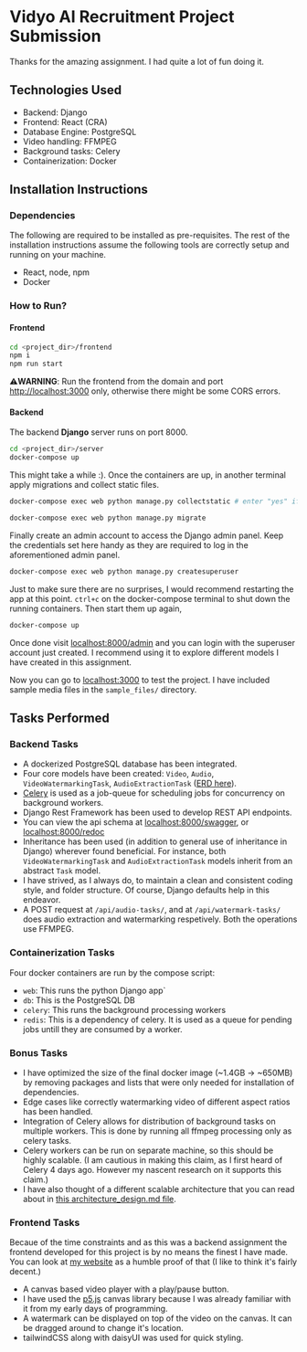 # Vidyo AI Recruitment Project Submission

Thanks for the amazing assignment. I had quite a lot of fun doing it.

## Technologies Used

- Backend: Django
- Frontend: React (CRA)
- Database Engine: PostgreSQL
- Video handling: FFMPEG
- Background tasks: Celery
- Containerization: Docker

## Installation Instructions

### Dependencies

The following are required to be installed as pre-requisites. The rest of the installation instructions assume the following tools are correctly setup and running on your machine.

- React, node, npm
- Docker

### How to Run?

#### Frontend

```sh
cd <project_dir>/frontend
npm i
npm run start
```

⚠️**WARNING**: Run the frontend from the domain and port [http://localhost:3000](http://localhost:3000) only, otherwise there might be some CORS errors.

#### Backend

The backend **Django** server runs on port 8000.

```sh
cd <project_dir>/server
docker-compose up
```

This might take a while :). Once the containers are up, in another terminal apply migrations and collect static files.

```sh
docker-compose exec web python manage.py collectstatic # enter "yes" if prompted to overwrite existing files

docker-compose exec web python manage.py migrate
```

Finally create an admin account to access the Django admin panel. Keep the credentials set here handy as they are required to log in the aforementioned admin panel.

```sh
docker-compose exec web python manage.py createsuperuser
```

Just to make sure there are no surprises, I would recommend restarting the app at this point. `ctrl+c` on the docker-compose terminal to shut down the running containers. Then start them up again,

```sh
docker-compose up
```

Once done visit [localhost:8000/admin](http://localhost:8000/admin) and you can login with the superuser account just created. I recommend using it to explore different models I have created in this assignment.

Now you can go to [localhost:3000](http://localhost:3000) to test the project. I have included sample media files in the `sample_files/` directory.

## Tasks Performed

### Backend Tasks

- A dockerized PostgreSQL database has been integrated.
- Four core models have been created: `Video`, `Audio`, `VideoWatermarkingTask`, `AudioExtractionTask` ([ERD here](./er_diagram.pdf)).
- [Celery](https://docs.celeryq.dev/en/stable/index.html) is used as a job-queue for scheduling jobs for concurrency on background workers.
- Django Rest Framework has been used to develop REST API endpoints.
- You can view the api schema at [localhost:8000/swagger](http://localhost:8000/api/schema/swagger/), or [localhost:8000/redoc](http://localhost:8000/api/schema/redoc/)
- Inheritance has been used (in addition to general use of inheritance in Django) wherever found beneficial. For instance, both `VideoWatermarkingTask` and `AudioExtractionTask` models inherit from an abstract `Task` model.
- I have strived, as I always do, to maintain a clean and consistent coding style, and folder structure. Of course, Django defaults help in this endeavor.
- A POST request at `/api/audio-tasks/`, and at `/api/watermark-tasks/` does audio extraction and watermarking respetively. Both the operations use FFMPEG.

### Containerization Tasks

Four docker containers are run by the compose script:

- `web`: This runs the python Django app`
- `db`: This is the PostgreSQL DB
- `celery`: This runs the background processing workers
- `redis`: This is a dependency of celery. It is used as a queue for pending jobs untill they are consumed by a worker.

### Bonus Tasks

- I have optimized the size of the final docker image (~1.4GB -> ~650MB) by removing packages and lists that were only needed for installation of dependencies.
- Edge cases like correctly watermarking video of different aspect ratios has been handled.
- Integration of Celery allows for distribution of background tasks on multiple workers. This is done by running all ffmpeg processing only as celery tasks.
- Celery workers can be run on separate machine, so this should be highly scalable. (I am cautious in making this claim, as I first heard of Celery 4 days ago. However my nascent research on it supports this claim.)
- I have also thought of a different scalable architecture that you can read about in [this architecture_design.md file](./architecture_design.md).

### Frontend Tasks

Becaue of the time constraints and as this was a backend assignment the frontend developed for this project is by no means the finest I have made. You can look at [my website](https://sahej.io) as a humble proof of that (I like to think it's fairly decent.)

- A canvas based video player with a play/pause button.
- I have used the [p5.js](https://p5js.org/) canvas library because I was already familiar with it from my early days of programming.
- A watermark can be displayed on top of the video on the canvas. It can be dragged around to change it's location.
- tailwindCSS along with daisyUI was used for quick styling.
